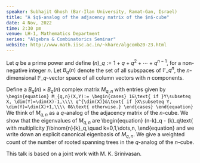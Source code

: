 ```yaml
---
speaker: Subhajit Ghosh (Bar-Ilan University, Ramat-Gan, Israel)
title: "A $q$-analog of the adjacency matrix of the $n$-cube"
date: 4 Nov, 2022
time: 2:30 pm
venue: LH-1, Mathematics Department
series: "Algebra & Combinatorics Seminar"
website: http://www.math.iisc.ac.in/~khare/algcomb20-23.html
---
```


Let $q$ be a prime power and define $(n)\_q:=1+q+q^2+\cdots+q^{n-1}$, for
a non-negative integer $n$. Let $B_q(n)$ denote the set of all subspaces of
$\mathbb{F}\_q^n$, the $n$-dimensional $\mathbb{F}\_q$-vector space of all
column vectors with $n$ components.

Define a $B_q(n)\times B_q(n)$ complex matrix $M_{q,n}$ with entries given by
`\begin{equation}
M_{q,n}(X,Y):=
\begin{cases}
	1&\text{ if }Y\subseteq X, \dim(Y)=\dim(X)-1,\\\\
	q^{\dim(X)}&\text{ if }X\subseteq Y, \dim(Y)=\dim(X)+1,\\\\
	0&\text{ otherwise.}
\end{cases}
\end{equation}`
We think of $M_{q,n}$ as a $q$-analog of the adjacency matrix of the
$n$-cube. We show that the eigenvalues of $M_{q,n}$ are
\begin{equation}
(n-k)\_q - (k)\_q\text{ with multiplicity }\binom{n}{k}\_q,\quad k=0,1,\dots,n,
\end{equation}
and we write down an explicit canonical eigenbasis of $M_{q,n}$. We give
a weighted count of the number of rooted spanning trees in the $q$-analog
of the $n$-cube.

This talk is based on a joint work with M. K. Srinivasan.
